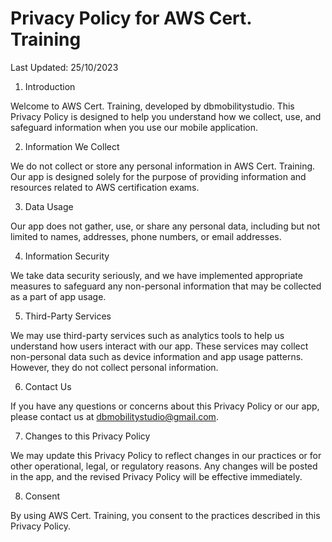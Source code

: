# Privacy Policy for AWS Cert. Training

Last Updated: 25/10/2023

1. Introduction

Welcome to AWS Cert. Training, developed by dbmobilitystudio. This Privacy Policy is designed to help you understand how we collect, use, and safeguard information when you use our mobile application.

2. Information We Collect

We do not collect or store any personal information in AWS Cert. Training. Our app is designed solely for the purpose of providing information and resources related to AWS certification exams.

3. Data Usage

Our app does not gather, use, or share any personal data, including but not limited to names, addresses, phone numbers, or email addresses.

4. Information Security

We take data security seriously, and we have implemented appropriate measures to safeguard any non-personal information that may be collected as a part of app usage.

5. Third-Party Services

We may use third-party services such as analytics tools to help us understand how users interact with our app. These services may collect non-personal data such as device information and app usage patterns. However, they do not collect personal information.

6. Contact Us

If you have any questions or concerns about this Privacy Policy or our app, please contact us at dbmobilitystudio@gmail.com.

7. Changes to this Privacy Policy

We may update this Privacy Policy to reflect changes in our practices or for other operational, legal, or regulatory reasons. Any changes will be posted in the app, and the revised Privacy Policy will be effective immediately.

8. Consent

By using AWS Cert. Training, you consent to the practices described in this Privacy Policy.


